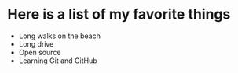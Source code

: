 # Here is a list of my favorite things
- Long walks on the beach
- Long drive
- Open source
- Learning Git and GitHub
